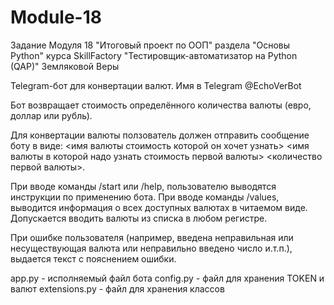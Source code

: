 # Module-18
Задание Модуля 18 "Итоговый проект по ООП" раздела "Основы Python" курса SkillFactory "Тестировщик-автоматизатор на Python (QAP)" Земляковой Веры

Telegram-бот для конвертации валют.
Имя в Telegram @EchoVerBot

Бот возвращает стоимость определённого количества валюты (евро, доллар или рубль).

Для конвертации валюты ползователь должен отправить сообщение боту в виде:
<имя валюты стоимость которой он хочет узнать> <имя валюты в которой надо узнать стоимость первой валюты> <количество первой валюты>.

При вводе команды /start или /help, пользователю выводятся инструкции по применению бота.
При вводе команды /values, выводится информация о всех доступных валютах в читаемом виде.
Допускается вводить валюты из списка в любом регистре.

При ошибке пользователя (например, введена неправильная или несуществующая валюта или неправильно введено число и.т.п.),
выдается текст с пояснением ошибки.

app.py - исполняемый файл бота
config.py - файл для хранения TOKEN и валют
extensions.py - файл для хранения классов
